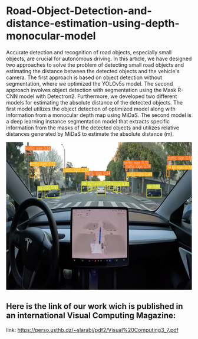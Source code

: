 # Road-Object-Detection-and-distance-estimation-using-depth-monocular-model

Accurate detection and recognition of road objects, especially small objects, are crucial for autonomous driving. In this article, we have designed two approaches to solve the problem of detecting small road objects and estimating the distance between the detected objects and the vehicle's camera. The first approach is based on object detection without segmentation, where we optimized the YOLOv5s model. The second approach involves object detection with segmentation using the Mask R-CNN model with Detectron2.
Furthermore, we developed two different models for estimating the absolute distance of the detected objects. The first model utilizes the object detection of optimized model along with information from a monocular depth map using MiDaS. The second model is a deep learning instance segmentation model that extracts specific information from the masks of the detected objects and utilizes relative distances generated by MiDaS to estimate the absolute distance (m).

<img src="./imgintrodetection.jpg" alt="usthb" title="usthb" width="530" height="400">

## Here is the link of our work wich is published in an international Visual Computing Magazine:
link: https://perso.usthb.dz/~slarabi/pdf2/Visual%20Computing3_7.pdf
